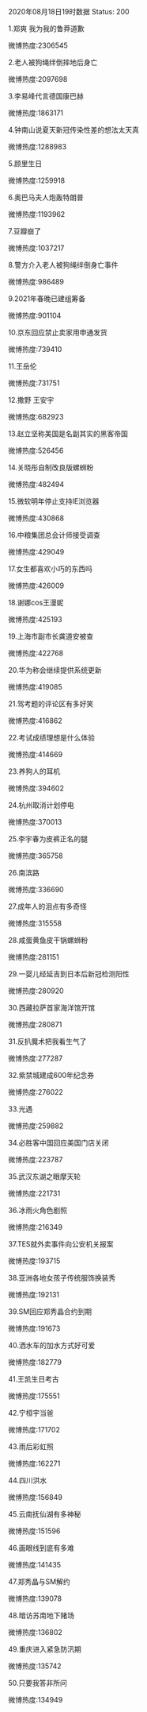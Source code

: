 2020年08月18日19时数据
Status: 200

1.郑爽 我为我的鲁莽道歉

微博热度:2306545

2.老人被狗绳绊倒摔地后身亡

微博热度:2097698

3.李易峰代言德国康巴赫

微博热度:1863171

4.钟南山说夏天新冠传染性差的想法太天真

微博热度:1288983

5.顾里生日

微博热度:1259918

6.奥巴马夫人炮轰特朗普

微博热度:1193962

7.豆瓣崩了

微博热度:1037217

8.警方介入老人被狗绳绊倒身亡事件

微博热度:986489

9.2021年春晚已建组筹备

微博热度:901104

10.京东回应禁止卖家用申通发货

微博热度:739410

11.王岳伦

微博热度:731751

12.撒野 王安宇

微博热度:682923

13.赵立坚称美国是名副其实的黑客帝国

微博热度:526456

14.关晓彤自制改良版螺蛳粉

微博热度:482494

15.微软明年停止支持IE浏览器

微博热度:430868

16.中粮集团总会计师接受调查

微博热度:429049

17.女生都喜欢小巧的东西吗

微博热度:426009

18.谢娜cos王漫妮

微博热度:425193

19.上海市副市长龚道安被查

微博热度:422768

20.华为称会继续提供系统更新

微博热度:419085

21.驾考题的评论区有多好笑

微博热度:416862

22.考试成绩理想是什么体验

微博热度:414669

23.养狗人的耳机

微博热度:394602

24.杭州取消计划停电

微博热度:370013

25.李宇春为皮裤正名的腿

微博热度:365758

26.南滨路

微博热度:336690

27.成年人的泪点有多奇怪

微博热度:315558

28.咸蛋黄鱼皮干锅螺蛳粉

微博热度:281151

29.一婴儿经延吉到日本后新冠检测阳性

微博热度:280920

30.西藏拉萨首家海洋馆开馆

微博热度:280871

31.反扒魔术把我看生气了

微博热度:277287

32.紫禁城建成600年纪念券

微博热度:276022

33.光遇

微博热度:259882

34.必胜客中国回应美国门店关闭

微博热度:223787

35.武汉东湖之眼摩天轮

微博热度:221731

36.冰雨火角色剧照

微博热度:216349

37.TES就外卖事件向公安机关报案

微博热度:193715

38.亚洲各地女孩子传统服饰换装秀

微博热度:192131

39.SM回应郑秀晶合约到期

微博热度:191673

40.洒水车的加水方式好可爱

微博热度:182779

41.王凯生日考古

微博热度:175551

42.宁桓宇当爸

微博热度:171702

43.雨后彩虹照

微博热度:162271

44.四川洪水

微博热度:156849

45.云南抚仙湖有多神秘

微博热度:151596

46.画眼线到底有多难

微博热度:141435

47.郑秀晶与SM解约

微博热度:139078

48.暗访苏南地下赌场

微博热度:136802

49.重庆进入紧急防汛期

微博热度:135742

50.只要我答非所问

微博热度:134949

